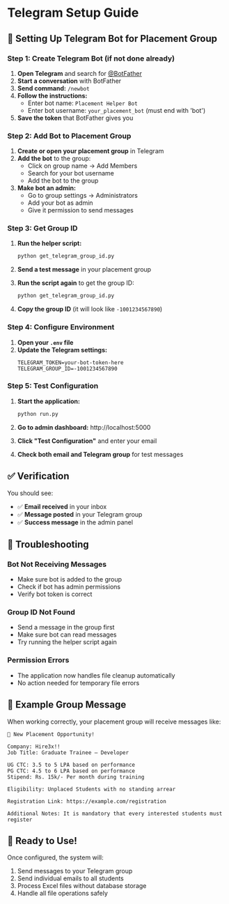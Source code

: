 # Telegram Setup Guide

## 🤖 Setting Up Telegram Bot for Placement Group

### Step 1: Create Telegram Bot (if not done already)

1. **Open Telegram** and search for [@BotFather](https://t.me/botfather)
2. **Start a conversation** with BotFather
3. **Send command:** `/newbot`
4. **Follow the instructions:**
   - Enter bot name: `Placement Helper Bot`
   - Enter bot username: `your_placement_bot` (must end with 'bot')
5. **Save the token** that BotFather gives you

### Step 2: Add Bot to Placement Group

1. **Create or open your placement group** in Telegram
2. **Add the bot** to the group:
   - Click on group name → Add Members
   - Search for your bot username
   - Add the bot to the group
3. **Make bot an admin:**
   - Go to group settings → Administrators
   - Add your bot as admin
   - Give it permission to send messages

### Step 3: Get Group ID

1. **Run the helper script:**
   ```bash
   python get_telegram_group_id.py
   ```

2. **Send a test message** in your placement group

3. **Run the script again** to get the group ID:
   ```bash
   python get_telegram_group_id.py
   ```

4. **Copy the group ID** (it will look like `-1001234567890`)

### Step 4: Configure Environment

1. **Open your `.env` file**
2. **Update the Telegram settings:**
   ```env
   TELEGRAM_TOKEN=your-bot-token-here
   TELEGRAM_GROUP_ID=-1001234567890
   ```

### Step 5: Test Configuration

1. **Start the application:**
   ```bash
   python run.py
   ```

2. **Go to admin dashboard:** http://localhost:5000

3. **Click "Test Configuration"** and enter your email

4. **Check both email and Telegram group** for test messages

## ✅ Verification

You should see:
- ✅ **Email received** in your inbox
- ✅ **Message posted** in your Telegram group
- ✅ **Success message** in the admin panel

## 🔧 Troubleshooting

### Bot Not Receiving Messages
- Make sure bot is added to the group
- Check if bot has admin permissions
- Verify bot token is correct

### Group ID Not Found
- Send a message in the group first
- Make sure bot can read messages
- Try running the helper script again

### Permission Errors
- The application now handles file cleanup automatically
- No action needed for temporary file errors

## 📱 Example Group Message

When working correctly, your placement group will receive messages like:

```
📢 New Placement Opportunity!

Company: Hire3x!!
Job Title: Graduate Trainee – Developer

UG CTC: 3.5 to 5 LPA based on performance
PG CTC: 4.5 to 6 LPA based on performance
Stipend: Rs. 15k/- Per month during training

Eligibility: Unplaced Students with no standing arrear

Registration Link: https://example.com/registration

Additional Notes: It is mandatory that every interested students must register
```

## 🎉 Ready to Use!

Once configured, the system will:
1. Send messages to your Telegram group
2. Send individual emails to all students
3. Process Excel files without database storage
4. Handle all file operations safely
